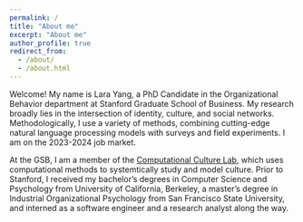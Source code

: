 ```yaml
---
permalink: /
title: "About me"
excerpt: "About me"
author_profile: true
redirect_from: 
  - /about/
  - /about.html
---
```


Welcome! My name is Lara Yang, a PhD Candidate in the Organizational Behavior department at Stanford Graduate School of Business. My research broadly lies in the intersection of identity, culture, and social networks. Methodologically, I use a variety of methods, combining cutting-edge natural language processing models with surveys and field experiments. I am on the 2023-2024 job market.

At the GSB, I am a member of the [Computational Culture Lab](https://www.comp-culture.org/), which uses computational methods to systemtically study and model culture. Prior to Stanford, I received my bachelor’s degrees in Computer Science and Psychology from University of California, Berkeley, a master’s degree in Industrial Organizational Psychology from San Francisco State University, and interned as a software engineer and a research analyst along the way.